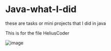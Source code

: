 # Java-what-I-did
these are tasks or mini projects that I did in java

This is for the file HeliusCoder

![image](https://github.com/Jose-Alfredo-Garcia/Java-what-I-did/assets/68479370/679cf4b2-0889-49ab-b7db-8baf25150dd3)
